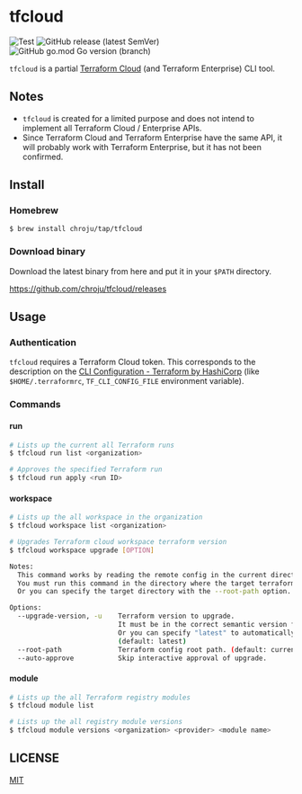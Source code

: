 tfcloud
=======

![Test](https://github.com/chroju/tfcloud/workflows/Test/badge.svg)
![GitHub release (latest SemVer)](https://img.shields.io/github/v/release/chroju/tfcloud?style=flat)
![GitHub go.mod Go version (branch)](https://img.shields.io/github/go-mod/go-version/chroju/tfcloud/main)


`tfcloud` is a partial [Terraform Cloud](https://www.terraform.io/docs/cloud/index.html) (and Terraform Enterprise) CLI tool.

Notes
-----

* `tfcloud` is created for a limited purpose and does not intend to implement all Terraform Cloud / Enterprise APIs.
* Since Terraform Cloud and Terraform Enterprise have the same API, it will probably work with Terraform Enterprise, but it has not been confirmed.

Install
-------

### Homebrew

```
$ brew install chroju/tap/tfcloud
```

### Download binary

Download the latest binary from here and put it in your `$PATH` directory.

https://github.com/chroju/tfcloud/releases


Usage
-----

### Authentication

`tfcloud` requires a Terraform Cloud token. This corresponds to the description on the [CLI Configuration - Terraform by HashiCorp](https://www.terraform.io/docs/commands/cli-config.html#credentials-1) (like `$HOME/.terraformrc`, `TF_CLI_CONFIG_FILE` environment variable).

### Commands

#### run

```bash
# Lists up the current all Terraform runs
$ tfcloud run list <organization>

# Approves the specified Terraform run
$ tfcloud run apply <run ID>
```

#### workspace

```bash
# Lists up the all workspace in the organization
$ tfcloud workspace list <organization>

# Upgrades Terraform cloud workspace terraform version
$ tfcloud workspace upgrade [OPTION]

Notes:
  This command works by reading the remote config in the current directory.
  You must run this command in the directory where the target terraform file resides.
  Or you can specify the target directory with the --root-path option.

Options:
  --upgrade-version, -u    Terraform version to upgrade.
                           It must be in the correct semantic version format like 0.12.1, v0.12.2 .
                           Or you can specify "latest" to automatically upgrade to the latest version.
                           (default: latest)
  --root-path              Terraform config root path. (default: current directory)
  --auto-approve           Skip interactive approval of upgrade.
```

#### module

```bash
# Lists up the all Terraform registry modules
$ tfcloud module list

# Lists up the all registry module versions
$ tfcloud module versions <organization> <provider> <module name>
```

LICENSE
-------

[MIT](https://github.com/chroju/tfcloud/blob/main/LICENSE)
